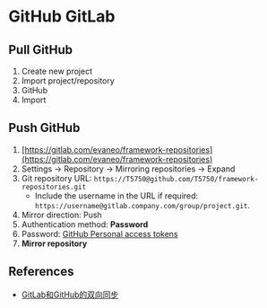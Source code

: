 # GitHub GitLab

## Pull GitHub
1. Create new project
2. Import project/repository
3. GitHub
4. Import

## Push GitHub
1. [https://gitlab.com/evaneo/framework-repositories](https://gitlab.com/evaneo/framework-repositories)
2. Settings -> Repository -> Mirroring repositories -> Expand
3. Git repository URL: `https://T5750@github.com/T5750/framework-repositories.git`
    - Include the username in the URL if required: `https://username@gitlab.company.com/group/project.git`.
4. Mirror direction: Push
5. Authentication method: **Password**
6. Password: [GitHub Personal access tokens](https://github.com/settings/tokens)
7. **Mirror repository**

## References
- [GitLab和GitHub的双向同步](https://www.cnblogs.com/sxdcgaq8080/p/10530176.html)
